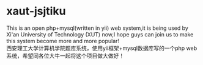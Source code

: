 xaut-jsjtiku
============

This is an open php+mysql(written in yii) web system,it is being used by Xi'an University of Technology (XUT) now,I hope guys can join us to make this system become more and more popular!  
西安理工大学计算机学院题库系统，使用yii框架+mysql数据库写的一个php web 系统，希望同各位大牛一起将这个项目做大做好！
